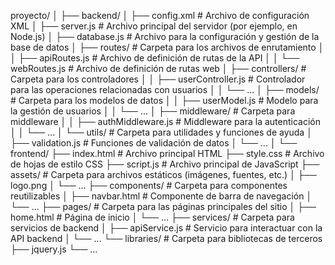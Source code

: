 proyecto/
│
├── backend/
│   ├── config.xml              # Archivo de configuración XML
│   ├── server.js               # Archivo principal del servidor (por ejemplo, en Node.js)
│   ├── database.js             # Archivo para la configuración y gestión de la base de datos
│   ├── routes/                 # Carpeta para los archivos de enrutamiento
│   │   ├── apiRoutes.js        # Archivo de definición de rutas de la API
│   │   └── webRoutes.js        # Archivo de definición de rutas web
│   ├── controllers/            # Carpeta para los controladores
│   │   ├── userController.js   # Controlador para las operaciones relacionadas con usuarios
│   │   └── ...
│   ├── models/                 # Carpeta para los modelos de datos
│   │   ├── userModel.js        # Modelo para la gestión de usuarios
│   │   └── ...
│   ├── middleware/             # Carpeta para middleware
│   │   ├── authMiddleware.js   # Middleware para la autenticación
│   │   └── ...
│   └── utils/                  # Carpeta para utilidades y funciones de ayuda
│       ├── validation.js       # Funciones de validación de datos
│       └── ...
│
└── frontend/
    ├── index.html              # Archivo principal HTML
    ├── style.css               # Archivo de hojas de estilo CSS
    ├── script.js               # Archivo principal de JavaScript
    ├── assets/                 # Carpeta para archivos estáticos (imágenes, fuentes, etc.)
    │   ├── logo.png
    │   └── ...
    ├── components/             # Carpeta para componentes reutilizables
    │   ├── navbar.html         # Componente de barra de navegación
    │   └── ...
    ├── pages/                  # Carpeta para las páginas principales del sitio
    │   ├── home.html           # Página de inicio
    │   └── ...
    ├── services/               # Carpeta para servicios de backend
    │   ├── apiService.js       # Servicio para interactuar con la API backend
    │   └── ...
    └── libraries/              # Carpeta para bibliotecas de terceros
        ├── jquery.js
        └── ...
